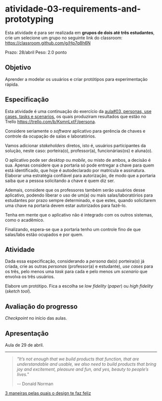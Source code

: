 # atividade-03-requirements-and-prototyping

Esta atividade é para ser realizada em **grupos de dois até três estudantes**, crie um selecione um grupo no seguinte link do classroom: <https://classroom.github.com/g/Hp7q8h6N>

Prazo: 28/abril Peso: 2.0 ponto

## Objetivo

Aprender a modelar os usuários e criar protótipos para experimentação rápida.

## Especificação

Esta atividade é uma continuação do exercício da [aula#03, personas, use cases, tasks e scenarios](https://github.com/ihc-2019-1/aula-03-personas-usecases-taks-scenarios), os quais produziram resultados que estão no Trello <https://trello.com/b/KsmnLxtF/persona>.

Considere seriamente o _software_ aplicativo para gerência de chaves e controle da ocupação de salas e laboratórios.

Vamos adicionar _stakeholders_ diretos, isto é, usuários participantes da solução, neste caso: porteira(o), professor(a), funcionárias(os) e aluna(o).

O aplicativo pode ser _desktop_ ou _mobile_, ou misto de ambos, a decisão é sua. Apenas considere que a portaria só pode entregar a chave para quem está identificado, que hoje é autodeclarado por matrícula e assinatura. Elaborar uma estratégia confiável para autorização, de modo que a portaria saiba que a pessoa solicitando a chave é quem diz ser.

Ademais, considere que os professores também serão usuários desse aplicativo, podendo liberar o uso de um(a) ou mais salas/laboratórios para estudantes por prazo sempre determinado, e que estes, quando solicitarem uma chave na portaria devem estar autorizados para fazê-lo.

Tenha em mente que o aplicativo não é integrado com os outros sistemas, como o acadêmico.

Finalizando, espera-se que a portaria tenho um controle fino de que salas/labs estão ocupados e por quem.

## Atividade

Dada essa especificação, considerando a _persona_ da(o) porteira(o) já criada, crie as outras _personas_ (professor(a) e estudante), _use cases_ para os três, pelo menos uma _task_ para cada e pelo menos um _scenario_ que envolva os três usuários.

Elabore um protótipo. Fica a escolha se _low fidelity_ (_paper_) ou _high fidelity_ (_sketch tool_).

## Avaliação do progresso

_Checkpoint_ no início das aulas.

## Apresentação

Aula de 29 de abril.

* * *

> _"It’s not enough that we build products that function, that are understandable and usable, we also need to build products that bring joy and excitement, pleasure and fun, and yes, beauty to people’s lives."_
>
> -- Donald Norman

[3 maneiras pelas quais o design te faz feliz](http://youtu.be/RlQEoJaLQRA)